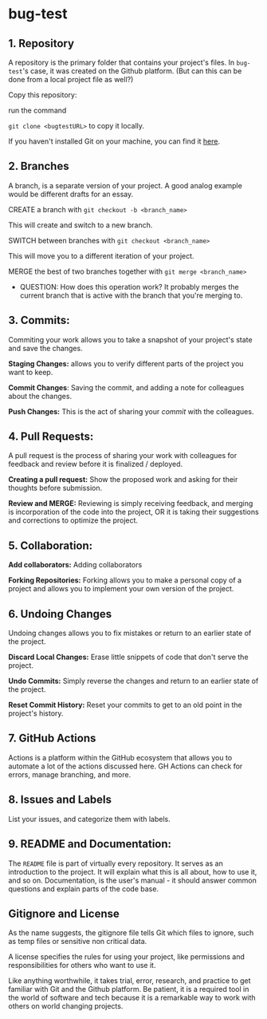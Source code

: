 # bug-test

## 1. Repository
  
A repository is the primary folder that contains your project's files. In `bug-test`'s case, it was created on the Github platform. (But can this can be done from a local project file as well?)

Copy this repository:

run the command 

`git clone <bugtestURL>` to copy it locally. 

If you haven't installed Git on your machine, you can find it [here](https://git-scm.com/). 

## 2. Branches

A branch, is a separate version of your project. A good analog example would be different drafts for an essay. 

CREATE a branch with `git checkout -b <branch_name>` 

This will create and switch to a new branch.

SWITCH between branches with `git checkout <branch_name>` 

This will move you to a different iteration of your project.

MERGE the best of two branches together with  `git merge <branch_name>` 
- QUESTION: How does this operation work? It probably merges the current branch that is active with the branch that you're merging to.

## 3. Commits: 

Commiting your work allows you to take a snapshot of your project's state and save the changes. 

**Staging Changes:** allows you to verify different parts of the project you want to keep.

**Commit Changes**: Saving the commit, and adding a note for colleagues about the changes. 

**Push Changes:** This is the act of sharing your *commit* with the colleagues. 

## 4. Pull Requests: 

A pull request is the process of sharing your work with colleagues for feedback and review before it is finalized / deployed. 

**Creating a pull request:** Show the proposed work and asking for their thoughts before submission. 

**Review and MERGE:** Reviewing is simply receiving feedback, and merging is incorporation of the code into the project, OR it is taking their suggestions and corrections to optimize the project. 

## 5. Collaboration:

**Add collaborators:** Adding collaborators 

**Forking Repositories:** Forking allows you to make a personal copy of a project and allows you to implement your own version of the project. 

## 6. Undoing Changes

Undoing changes allows you to fix mistakes or return to an earlier state of the project. 

**Discard Local Changes:** Erase little snippets of code that don't serve the project. 

**Undo Commits:** Simply reverse the changes and return to an earlier state of the project. 

**Reset Commit History:** Reset your commits to get to an old point in the project's history. 

## 7. GitHub Actions

Actions is a platform within the GitHub ecosystem that allows you to automate a lot of the actions discussed here. GH Actions can check for errors, manage branching, and more. 

## 8. Issues and Labels

List your issues, and categorize them with labels. 

## 9. README and Documentation:

The `README` file is part of virtually every repository. It serves as an introduction to the project. It will explain what this is all about, how to use it, and so on. Documentation, is the user's manual - it should answer common questions and explain parts of the code base. 

## Gitignore and License

As the name suggests, the gitignore file tells Git which files to ignore, such as temp files or sensitive non critical data. 

A license specifies the rules for using your project, like permissions and responsibilities for others who want to use it. 

Like anything worthwhile, it takes trial, error, research, and practice to get familiar with Git and the Github platform. Be patient, it is a required tool in the world of software and tech because it is a remarkable way to work with others on world changing projects. 
